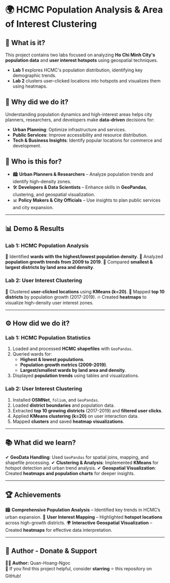 # 🌍 **HCMC Population Analysis & Area of Interest Clustering**

## 📌 What is it?
This project contains two labs focused on analyzing **Ho Chi Minh City's population data** and **user interest hotspots** using geospatial techniques.
- **Lab 1** explores HCMC's population distribution, identifying key demographic trends.
- **Lab 2** clusters user-clicked locations into hotspots and visualizes them using heatmaps.

## 🎯 Why did we do it?
Understanding population dynamics and high-interest areas helps city planners, researchers, and developers make **data-driven** decisions for:
- **Urban Planning**: Optimize infrastructure and services.
- **Public Services**: Improve accessibility and resource distribution.
- **Tech & Business Insights**: Identify popular locations for commerce and development.

## 👥 Who is this for?
- 🏙 **Urban Planners & Researchers** – Analyze population trends and identify high-density zones.
- 🛠 **Developers & Data Scientists** – Enhance skills in **GeoPandas**, clustering, and geospatial visualization.
- 📊 **Policy Makers & City Officials** – Use insights to plan public services and city expansion.

---

## 📊 Demo & Results
### **Lab 1: HCMC Population Analysis**
🔹 Identified **wards with the highest/lowest population density**.
🔹 Analyzed **population growth trends from 2009 to 2019**.
🔹 Compared **smallest & largest districts by land area and density**.

### **Lab 2: User Interest Clustering**
📌 Clustered **user-clicked locations** using **KMeans (k=20)**.
📍 Mapped **top 10 districts** by population growth (2017-2019).
🔥 Created **heatmaps** to visualize high-density user interest zones.

---

## ⚙️ How did we do it?
### **Lab 1: HCMC Population Statistics**
1. Loaded and processed **HCMC shapefiles** with `GeoPandas`.
2. Queried wards for:
   - **Highest & lowest populations**.
   - **Population growth metrics (2009-2019)**.
   - **Largest/smallest wards by land area and density**.
3. Displayed **population trends** using tables and visualizations.

### **Lab 2: User Interest Clustering**
1. Installed **OSMNet**, `folium`, and `GeoPandas`.
2. Loaded **district boundaries** and population data.
3. Extracted **top 10 growing districts** (2017-2019) and **filtered user clicks**.
4. Applied **KMeans clustering (k=20)** on user interaction data.
5. Mapped **clusters** and saved **heatmap visualizations**.

---

## 📚 What did we learn?
✔ **GeoData Handling**: Used `GeoPandas` for spatial joins, mapping, and shapefile processing.
✔ **Clustering & Analysis**: Implemented **KMeans** for hotspot detection and urban trend analysis.
✔ **Geospatial Visualization**: Created **heatmaps and population charts** for deeper insights.

---

## 🏆 Achievements
🏙 **Comprehensive Population Analysis** – Identified key trends in HCMC’s urban expansion.
📌 **User Interest Mapping** – Highlighted **hotspot locations** across high-growth districts.
🌍 **Interactive Geospatial Visualization** – Created **heatmaps** for effective data interpretation.

---

## 📝 Author - Donate & Support
👨‍💻 **Author:** Quan-Hoang-Ngoc  
💖 If you find this project helpful, consider **starring** ⭐ this repository on GitHub!
